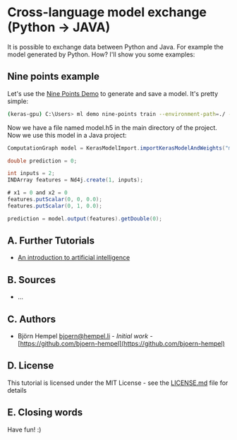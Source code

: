 # Cross-language model exchange (Python → JAVA)

It is possible to exchange data between Python and Java. For example the model generated by Python. How? I'll show you some examples:

## Nine points example

Let's use the [Nine Points Demo](/markdown/demos/nine_points.md) to generate and save a model. It's pretty simple:

```bash
(keras-gpu) C:\Users> ml demo nine-points train --environment-path=./ --model-file=model.h5
```

Now we have a file named model.h5 in the main directory of the project. Now we use this model in a Java project:

```java
ComputationGraph model = KerasModelImport.importKerasModelAndWeights("model.h5", false);

double prediction = 0;

int inputs = 2;
INDArray features = Nd4j.create(1, inputs);

# x1 = 0 and x2 = 0
features.putScalar(0, 0, 0.0);
features.putScalar(0, 1, 0.0);

prediction = model.output(features).getDouble(0);
```

## A. Further Tutorials

* [An introduction to artificial intelligence](https://github.com/friends-of-ai/an-introduction-to-artificial-intelligence)

## B. Sources

* ...

## C. Authors

* Björn Hempel <bjoern@hempel.li> - _Initial work_ - [https://github.com/bjoern-hempel](https://github.com/bjoern-hempel)

## D. License

This tutorial is licensed under the MIT License - see the [LICENSE.md](/LICENSE.md) file for details

## E. Closing words

Have fun! :)

